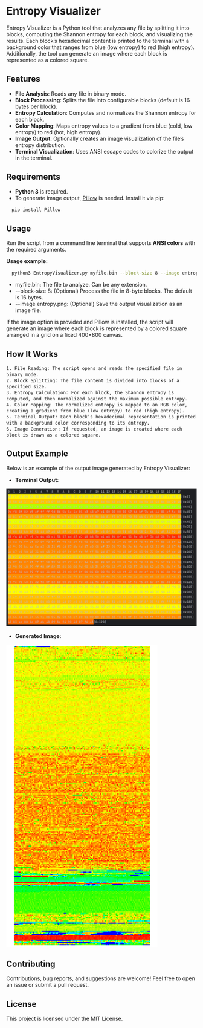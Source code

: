 # Entropy Visualizer

Entropy Visualizer is a Python tool that analyzes any file by splitting it into blocks, computing the Shannon entropy for each block, and visualizing the results. Each block’s hexadecimal content is printed to the terminal with a background color that ranges from blue (low entropy) to red (high entropy). Additionally, the tool can generate an image where each block is represented as a colored square.

## Features

- **File Analysis**: Reads any file in binary mode.
- **Block Processing**: Splits the file into configurable blocks (default is 16 bytes per block).
- **Entropy Calculation**: Computes and normalizes the Shannon entropy for each block.
- **Color Mapping**: Maps entropy values to a gradient from blue (cold, low entropy) to red (hot, high entropy).
- **Image Output**: Optionally creates an image visualization of the file’s entropy distribution.
- **Terminal Visualization**: Uses ANSI escape codes to colorize the output in the terminal.

## Requirements

- **Python 3** is required.
- To generate image output, [Pillow](https://python-pillow.org/) is needed. Install it via pip:

```bash
  pip install Pillow
```

## Usage

Run the script from a command line terminal that supports **ANSI colors** with the required arguments.

**Usage example:**

```bash
  python3 EntropyVisualizer.py myfile.bin --block-size 8 --image entropy.png
```

- myfile.bin: The file to analyze. Can be any extension.
- --block-size 8: (Optional) Process the file in 8-byte blocks. The default is 16 bytes.
- --image entropy.png: (Optional) Save the output visualization as an image file.

If the image option is provided and Pillow is installed, the script will generate an image where each block is represented by a colored square arranged in a grid on a fixed 400×800 canvas.

## How It Works

    1. File Reading: The script opens and reads the specified file in binary mode.
    2. Block Splitting: The file content is divided into blocks of a specified size.
    3. Entropy Calculation: For each block, the Shannon entropy is computed, and then normalized against the maximum possible entropy.
    4. Color Mapping: The normalized entropy is mapped to an RGB color, creating a gradient from blue (low entropy) to red (high entropy).
    5. Terminal Output: Each block’s hexadecimal representation is printed with a background color corresponding to its entropy.
    6. Image Generation: If requested, an image is created where each block is drawn as a colored square.

## Output Example

Below is an example of the output image generated by Entropy Visualizer:


- **Terminal Output:**

![Entropy Visualization](terminal.png)


- **Generated Image:**

![Entropy Visualization](image.png)

## Contributing

Contributions, bug reports, and suggestions are welcome! Feel free to open an issue or submit a pull request.

## License

This project is licensed under the MIT License.